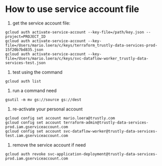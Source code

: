 # How to use service account file
1. get the service account file:
```
gcloud auth activate-service-account --key-file=/path/key.json --project=PROJECT_ID
gcloud auth activate-service-account --key-file=/Users/mario.loera/c/keys/terraform_trustly-data-services-prod-15f20b7bd835.json
gcloud auth activate-service-account --key-file=/Users/mario.loera/c/keys/svc-dataflow-worker_trustly-data-services-test.json
```
1. test using the command
```
gcloud auth list
```
1. run a command need
```
gsutil -m mv gs://source gs://dest
```
1. re-activate your personal account
```
gcloud config set account mario.loera@trustly.com
gcloud config set account terraform-admin@trustly-data-services-prod.iam.gserviceaccount.com
gcloud config set account svc-dataflow-worker@trustly-data-services-test.iam.gserviceaccount.com
```
1. remove the service account if need 
```
gcloud auth revoke svc-application-deployment@trustly-data-services-prod.iam.gserviceaccount.com
```
